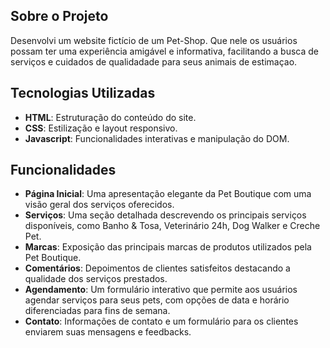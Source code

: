 ## Sobre o Projeto
Desenvolvi um website fictício de um Pet-Shop. Que nele os usuários possam ter uma experiência amigável  e informativa, facilitando a busca de serviços e cuidados de qualidadade para
seus animais de estimaçao.

## Tecnologias Utilizadas
- **HTML**: Estruturação do conteúdo do site.
- **CSS**: Estilização e layout responsivo.
- **Javascript**:  Funcionalidades interativas e manipulação do DOM.

## Funcionalidades
- **Página Inicial**: Uma apresentação elegante da Pet Boutique com uma visão geral dos serviços oferecidos.
- **Serviços**: Uma seção detalhada descrevendo os principais serviços disponíveis, como Banho & Tosa, Veterinário 24h, Dog Walker e Creche Pet.
- **Marcas**: Exposição das principais marcas de produtos utilizados pela Pet Boutique.
- **Comentários**: Depoimentos de clientes satisfeitos destacando a qualidade dos serviços prestados.
- **Agendamento**: Um formulário interativo que permite aos usuários agendar serviços para seus pets, com opções de data e horário diferenciadas para fins de semana.
- **Contato**: Informações de contato e um formulário para os clientes enviarem suas mensagens e feedbacks.
